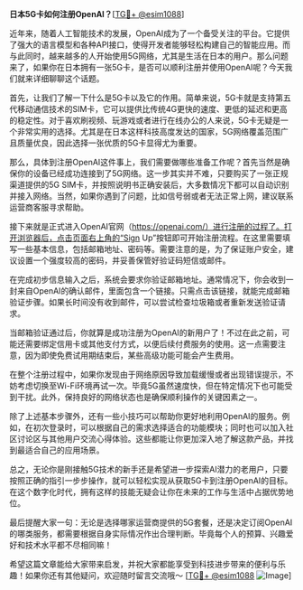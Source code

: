 **日本5G卡如何注册OpenAI？**[[TG💪+ @esim1088](https://t.me/s/esim1088)]

近年来，随着人工智能技术的发展，OpenAI成为了一个备受关注的平台。它提供了强大的语言模型和各种API接口，使得开发者能够轻松构建自己的智能应用。而与此同时，越来越多的人开始使用5G网络，尤其是生活在日本的用户。那么问题来了，如果你在日本拥有一张5G卡，是否可以顺利注册并使用OpenAI呢？今天我们就来详细聊聊这个话题。

首先，让我们了解一下什么是5G卡以及它的作用。简单来说，5G卡就是支持第五代移动通信技术的SIM卡，它可以提供比传统4G更快的速度、更低的延迟和更高的稳定性。对于喜欢刷视频、玩游戏或者进行在线办公的人来说，5G卡无疑是一个非常实用的选择。尤其是在日本这样科技高度发达的国家，5G网络覆盖范围广且质量优良，因此选择一张优质的5G卡显得尤为重要。

那么，具体到注册OpenAI这件事上，我们需要做哪些准备工作呢？首先当然是确保你的设备已经成功连接到了5G网络。这一步其实并不难，只要购买了一张正规渠道提供的5G SIM卡，并按照说明书正确安装后，大多数情况下都可以自动识别并接入网络。当然，如果你遇到了问题，比如信号弱或者无法正常上网，建议联系运营商客服寻求帮助。

接下来就是正式进入OpenAI官网（https://openai.com/）进行注册的过程了。打开浏览器后，点击页面右上角的“Sign Up”按钮即可开始注册流程。在这里需要填写一些基本信息，包括邮箱地址、密码等。需要注意的是，为了保证账户安全，建议设置一个强度较高的密码，并妥善保管好验证码短信或邮件。

在完成初步信息输入之后，系统会要求你验证邮箱地址。通常情况下，你会收到一封来自OpenAI的确认邮件，里面包含一个链接。只需点击该链接，就能完成邮箱验证步骤。如果长时间没有收到邮件，可以尝试检查垃圾箱或者重新发送验证请求。

当邮箱验证通过后，你就算是成功注册为OpenAI的新用户了！不过在此之前，可能还需要绑定信用卡或其他支付方式，以便后续付费服务的使用。这一点需要注意，因为即使免费试用期结束后，某些高级功能可能会产生费用。

在整个注册过程中，如果你发现由于网络原因导致加载缓慢或者出现错误提示，不妨考虑切换至Wi-Fi环境再试一次。毕竟5G虽然速度快，但在特定情况下也可能受到干扰。此外，保持良好的网络状态也是确保顺利操作的关键因素之一。

除了上述基本步骤外，还有一些小技巧可以帮助你更好地利用OpenAI的服务。例如，在初次登录时，可以根据自己的需求选择适合的功能模块；同时也可以加入社区讨论区与其他用户交流心得体验。这些都能让你更加深入地了解这款产品，并找到最适合自己的应用场景。

总之，无论你是刚接触5G技术的新手还是希望进一步探索AI潜力的老用户，只要按照正确的指引一步步操作，就可以轻松实现从获取5G卡到注册OpenAI的目标。在这个数字化时代，拥有这样的技能无疑会让你在未来的工作与生活中占据优势地位。

最后提醒大家一句：无论是选择哪家运营商提供的5G套餐，还是决定订阅OpenAI的哪类服务，都需要根据自身实际情况作出合理判断。毕竟每个人的预算、兴趣爱好和技术水平都不尽相同嘛！

希望这篇文章能给大家带来启发，并祝大家都能享受到科技进步带来的便利与乐趣！如果你还有其他疑问，欢迎随时留言交流哦～ [[TG💪+ @esim1088](https://t.me/s/esim1088) ![Image](https://i.postimg.cc/4NQfJmqS/Snipaste-2025-05-13-00-14-12.png)]